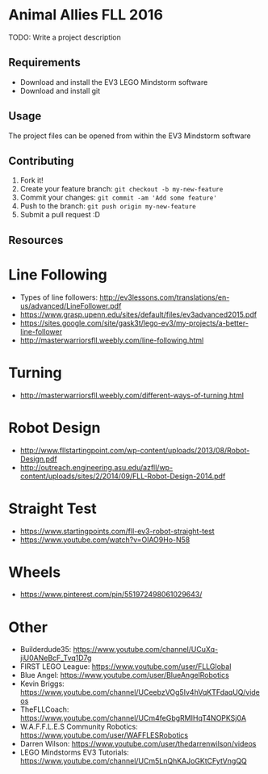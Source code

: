 # Animal Allies FLL 2016

TODO: Write a project description

## Requirements 
* Download and install the EV3 LEGO Mindstorm software
* Download and install git 


## Usage

The project files can be opened from within the EV3 Mindstorm software

## Contributing

1. Fork it!
2. Create your feature branch: `git checkout -b my-new-feature`
3. Commit your changes: `git commit -am 'Add some feature'`
4. Push to the branch: `git push origin my-new-feature`
5. Submit a pull request :D

## Resources

# Line Following
* Types of line followers: http://ev3lessons.com/translations/en-us/advanced/LineFollower.pdf
* https://www.grasp.upenn.edu/sites/default/files/ev3advanced2015.pdf
* https://sites.google.com/site/gask3t/lego-ev3/my-projects/a-better-line-follower
* http://masterwarriorsfll.weebly.com/line-following.html

# Turning
* http://masterwarriorsfll.weebly.com/different-ways-of-turning.html

# Robot Design
* http://www.fllstartingpoint.com/wp-content/uploads/2013/08/Robot-Design.pdf
* http://outreach.engineering.asu.edu/azfll/wp-content/uploads/sites/2/2014/09/FLL-Robot-Design-2014.pdf

# Straight Test
* https://www.startingpoints.com/fll-ev3-robot-straight-test
* https://www.youtube.com/watch?v=OlAO9Ho-N58

# Wheels
* https://www.pinterest.com/pin/551972498061029643/

# Other
* Builderdude35: https://www.youtube.com/channel/UCuXq-jiU0ANeBcF_Tvq1D7g
* FIRST LEGO League: https://www.youtube.com/user/FLLGlobal
* Blue Angel: https://www.youtube.com/user/BlueAngelRobotics
* Kevin Briggs: https://www.youtube.com/channel/UCeebzVOg5Iv4hVqKTFdaqUQ/videos
* TheFLLCoach: https://www.youtube.com/channel/UCm4feGbgRMIHqT4NOPKSj0A
* W.A.F.F.L.E.S Community Robotics: https://www.youtube.com/user/WAFFLESRobotics
* Darren Wilson: https://www.youtube.com/user/thedarrenwilson/videos
* LEGO Mindstorms EV3 Tutorials: https://www.youtube.com/channel/UCm5LnQhKAJoGKtCFytVngQQ
